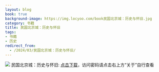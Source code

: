 ```yaml
---
layout: blog
book: true
background-image: https://img.locyoo.com/book民国北京城：历史与怀旧.jpg
category: 书籍
title: 民国北京城：历史与怀旧
tags:
- 书籍
- 历史
redirect_from:
  - /2024/03/民国北京城：历史与怀旧/
---
```

![](https://img.locyoo.com/book民国北京城：历史与怀旧.jpg)
民国北京城：历史与怀旧: <a name = "ref1" href="https://url18.ctfile.com/f/50983618-1380049108-8e7c83?p=3619">点击下载</a>，访问密码请点击右上方“关于”自行查看
